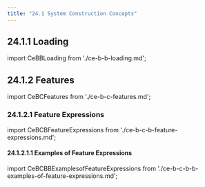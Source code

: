 ```yaml
---
title: "24.1 System Construction Concepts"
---
```


## 24.1.1 Loading

import CeBBLoading from './ce-b-b-loading.md';
<CeBBLoading />
## 24.1.2 Features

import CeBCFeatures from './ce-b-c-features.md';
<CeBCFeatures />
### 24.1.2.1 Feature Expressions

import CeBCBFeatureExpressions from './ce-b-c-b-feature-expressions.md';
<CeBCBFeatureExpressions />
#### 24.1.2.1.1 Examples of Feature Expressions

import CeBCBBExamplesofFeatureExpressions from './ce-b-c-b-b-examples-of-feature-expressions.md';
<CeBCBBExamplesofFeatureExpressions />
